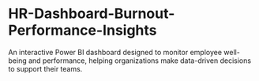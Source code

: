 # HR-Dashboard-Burnout-Performance-Insights
An interactive Power BI dashboard designed to monitor employee well-being and performance, helping organizations make data-driven decisions to support their teams.
